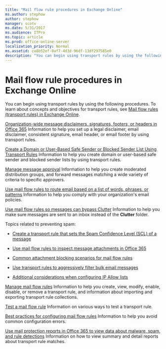 ```yaml
---
title: "Mail flow rule procedures in Exchange Online"
ms.author: stephow
author: stephow
manager: scotv
ms.date: 5/31/2017
ms.audience: ITPro
ms.topic: article
ms.prod: office-online-server
localization_priority: Normal
ms.assetid: ca8b52ef-0af7-4d3d-96df-13df297585e0
description: "You can begin using transport rules by using the following procedures. To learn about concepts and objectives for transport rules, see Mail flow rules (transport rules) in Exchange Online."
---
```


# Mail flow rule procedures in Exchange Online

You can begin using transport rules by using the following procedures. To learn about concepts and objectives for transport rules, see [Mail flow rules (transport rules) in Exchange Online](mail-flow-rules.md).
  
[Organization-wide message disclaimers, signatures, footers, or headers in Office 365](disclaimers-signatures-footers-or-headers.md) Information to help you set up a legal disclaimer, email disclaimer, consistent signature, email header, or email footer by using transport rules. 
  
[Create a Domain or User-Based Safe Sender or Blocked Sender List Using Transport Rules](http://technet.microsoft.com/library/9721b46d-cbea-4121-be51-542395e6fd21.aspx) Information to help you create domain or user-based safe sender and blocked sender lists by using transport rules. 
  
[Manage message approval](manage-message-approval.md) Information to help you create moderated distribution groups, and forward messages matching a wide variety of criteria to specific approvers. 
  
[Use mail flow rules to route email based on a list of words, phrases, or patterns](use-rules-to-route-email.md) Information to help you comply with your organization's email policies. 
  
[Use mail flow rules so messages can bypass Clutter](use-rules-to-bypass-clutter.md) Information to help you make sure messages are sent to an inbox instead of the **Clutter** folder. 
  
Topics related to preventing spam:
  
- [Create a transport rule that sets the Spam Confidence Level (SCL) of a message](http://technet.microsoft.com/library/4ccab17a-6d49-4786-aa28-92fb28893e99.aspx)
    
- [Use mail flow rules to inspect message attachments in Office 365](inspect-message-attachments.md)
    
- [Common attachment blocking scenarios for mail flow rules](common-attachment-blocking-scenarios.md)
    
- [Use transport rules to aggressively filter bulk email messages](http://technet.microsoft.com/library/2889c82e-fab0-4e85-87b0-b001b2ccd4f7.aspx)
    
- [Additional considerations when configuring IP Allow lists](http://technet.microsoft.com/library/6ae78c12-7bbe-44fa-ab13-c3768387d0e3.aspx#bkmk_addtionalconsiderationswhenconfiguringipallowlists)
    
[Manage mail flow rules](manage-mail-flow-rules.md) Information to help you create, view, modify, enable, disable, or remove a transport rule, and information about importing and exporting transport rule collections. 
  
[Test a mail flow rule](test-mail-flow-rules.md) Information on various ways to test a transport rule. 
  
[Best practices for configuring mail flow rules](configuration-best-practices.md) Information to help you avoid common configuration errors. 
  
[Use mail protection reports in Office 365 to view data about malware, spam, and rule detections](../../monitoring/use-mail-protection-reports.md) Information on how to view summary and detail reports about transport rule matches. 
  

